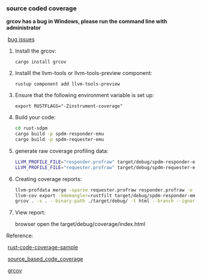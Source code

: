 ### source coded coverage

**grcov has a bug in Windows, please run the command line with administrator**

​	[bug issues](https://github.com/mozilla/grcov/issues/561)

1. Install the grcov:

   `cargo install grcov`

2. Installl the llvm-tools or llvm-tools-preview component:

   `rustup component add llvm-tools-preview`

3. Ensure that the following environment variable is set up:

    `export RUSTFLAGS="-Zinstrument-coverage"`

4. Build your code:

   ```bash
   cd rust-sdpm
   cargo build -p spdm-responder-emu
   cargo build -p spdm-requester-emu
   ```

5. generate raw coverage profiling data:

   ```bash
   LLVM_PROFILE_FILE="responder.profraw" target/debug/spdm-responder-emu &
   LLVM_PROFILE_FILE="requester.profraw" target/debug/spdm-requester-emu
   ```

6. Creating coverage reports:

   ```bash
   llvm-profdata merge -sparse requester.profraw responder.profraw -o total.profdata
   llvm-cov export -Xdemangler=rustfilt target/debug/spdm-responder-emu target/debug/spdm-requester-emu --instr-profile=total.profdata --format=lcov > lcov.info
   grcov . -s . --binary-path ./target/debug/ -t html --branch --ignore-not-existing -o ./target/debug/coverage/
   ```

7. View report:

   browser open the target/debug/coverage/index.html

Reference:

​	[rust-code-coverage-sample](https://github.com/marco-c/rust-code-coverage-sample)

​	[source_based_code_coverage](https://doc.rust-lang.org/beta/unstable-book/compiler-flags/source-based-code-coverage.html#running-the-instrumented-binary-to-generate-raw-coverage-profiling-data)

​	[grcov](https://github.com/mozilla/grcov)

